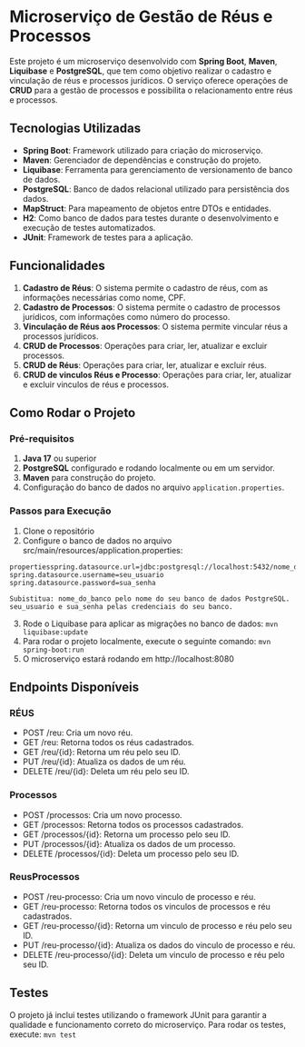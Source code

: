 # Microserviço de Gestão de Réus e Processos

Este projeto é um microserviço desenvolvido com **Spring Boot**, **Maven**, **Liquibase** e **PostgreSQL**, que tem como objetivo realizar o cadastro e vinculação de réus e processos jurídicos. O serviço oferece operações de **CRUD** para a gestão de processos e possibilita o relacionamento entre réus e processos.

## Tecnologias Utilizadas

- **Spring Boot**: Framework utilizado para criação do microserviço.
- **Maven**: Gerenciador de dependências e construção do projeto.
- **Liquibase**: Ferramenta para gerenciamento de versionamento de banco de dados.
- **PostgreSQL**: Banco de dados relacional utilizado para persistência dos dados.
- **MapStruct**: Para mapeamento de objetos entre DTOs e entidades.
- **H2**: Como banco de dados para testes durante o desenvolvimento e execução de testes automatizados.
- **JUnit**: Framework de testes para a aplicação.

## Funcionalidades

1. **Cadastro de Réus**: O sistema permite o cadastro de réus, com as informações necessárias como nome, CPF.
2. **Cadastro de Processos**: O sistema permite o cadastro de processos jurídicos, com informações como número do processo.
3. **Vinculação de Réus aos Processos**: O sistema permite vincular réus a processos jurídicos.
4. **CRUD de Processos**: Operações para criar, ler, atualizar e excluir processos.
5. **CRUD de Réus**: Operações para criar, ler, atualizar e excluir réus.
6. **CRUD de vinculos Réus e Processo**: Operações para criar, ler, atualizar e excluir vinculos de réus e processos.

## Como Rodar o Projeto

### Pré-requisitos

1. **Java 17** ou superior
2. **PostgreSQL** configurado e rodando localmente ou em um servidor.
3. **Maven** para construção do projeto.
4. Configuração do banco de dados no arquivo `application.properties`.

### Passos para Execução

1. Clone o repositório
2. Configure o banco de dados no arquivo src/main/resources/application.properties:
```
propertiesspring.datasource.url=jdbc:postgresql://localhost:5432/nome_do_banco
spring.datasource.username=seu_usuario
spring.datasource.password=sua_senha
```
    Subistitua: nome_do_banco pelo nome do seu banco de dados PostgreSQL.
    seu_usuario e sua_senha pelas credenciais do seu banco.
3. Rode o Liquibase para aplicar as migrações no banco de dados:
```mvn liquibase:update```
4. Para rodar o projeto localmente, execute o seguinte comando:
```mvn spring-boot:run```
5. O microserviço estará rodando em http://localhost:8080


## Endpoints Disponíveis

### RÉUS
 - POST /reu: Cria um novo réu.
 - GET /reu: Retorna todos os réus cadastrados.
 - GET /reu/{id}: Retorna um réu pelo seu ID.
 - PUT /reu/{id}: Atualiza os dados de um réu.
 - DELETE /reu/{id}: Deleta um réu pelo seu ID.

### Processos
 - POST /processos: Cria um novo processo.
 - GET /processos: Retorna todos os processos cadastrados.
 - GET /processos/{id}: Retorna um processo pelo seu ID.
 - PUT /processos/{id}: Atualiza os dados de um processo.
 - DELETE /processos/{id}: Deleta um processo pelo seu ID.

### ReusProcessos
 - POST /reu-processo: Cria um novo vinculo de processo e réu.
 - GET /reu-processo: Retorna todos os vinculos de processos e réu cadastrados.
 - GET /reu-processo/{id}: Retorna um vinculo de processo e réu pelo seu ID.
 - PUT /reu-processo/{id}: Atualiza os dados do vinculo de processo e réu.
 - DELETE /reu-processo/{id}: Deleta um vinculo de processo e réu pelo seu ID.

## Testes

O projeto já inclui testes utilizando o framework JUnit para garantir a qualidade e funcionamento correto do microserviço. Para rodar os testes, execute:
    ```mvn test```
